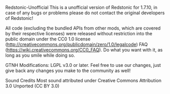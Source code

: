 Redstonic-Unofficial This is a unofficial version of Redstonic for 1.7.10, in case of any bugs or problems please do not contact the original developers of Redstonic!

All code (excluding the bundled APIs from other mods, which are covered by their respective licenses) were released without restriction into the public domain under the CC0 1.0 license (http://creativecommons.org/publicdomain/zero/1.0/legalcode) FAQ (https://wiki.creativecommons.org/CC0_FAQ). Do what you want with it, as long as you smile while doing so.

GTNH Modifications: LGPL v3.0 or later. Feel free to use our changes, just give back any changes you make to the community as well!

Sound Credits Most sound attributed under Creative Commons Attribution 3.0 Unported (CC BY 3.0)
